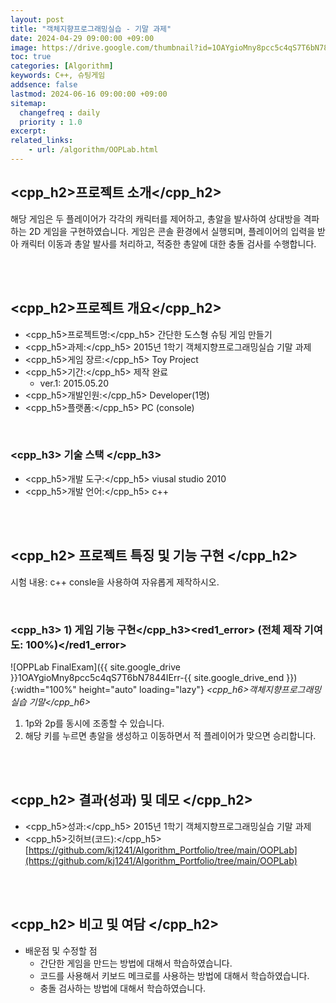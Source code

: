 ```yaml
---
layout: post
title: "객체지향프로그래밍실습 - 기말 과제"
date: 2024-04-29 09:00:00 +09:00
image: https://drive.google.com/thumbnail?id=1OAYgioMny8pcc5c4qS7T6bN7844IErr-
toc: true
categories: [Algorithm]
keywords: C++, 슈팅게임
addsence: false
lastmod: 2024-06-16 09:00:00 +09:00
sitemap:
  changefreq : daily
  priority : 1.0
excerpt: 
related_links:
    - url: /algorithm/OOPLab.html
---
```


## <cpp_h2>프로젝트 소개</cpp_h2>

해당 게임은 두 플레이어가 각각의 캐릭터를 제어하고, 총알을 발사하여 상대방을 격파하는 2D 게임을 구현하였습니다. 게임은 콘솔 환경에서 실행되며, 플레이어의 입력을 받아 캐릭터 이동과 총알 발사를 처리하고, 적중한 총알에 대한 충돌 검사를 수행합니다.


<br>
<br>

## <cpp_h2>프로젝트 개요</cpp_h2>

- <span><cpp_h5>프로젝트명:</cpp_h5> 간단한 도스형 슈팅 게임 만들기</span>
- <span><cpp_h5>과제:</cpp_h5> 2015년 1학기 객체지향프로그래밍실습 기말 과제</span>
- <span><cpp_h5>게임 장르:</cpp_h5> Toy Project</span>
- <span><cpp_h5>기간:</cpp_h5> 제작 완료</span>
    - ver.1: 2015.05.20
- <span><cpp_h5>개발인원:</cpp_h5> Developer(1명)</span>
- <span><cpp_h5>플랫폼:</cpp_h5> PC (console)</span>

<br>

### <cpp_h3> 기술 스택 </cpp_h3>

- <span><cpp_h5>개발 도구:</cpp_h5> viusal studio 2010 </span>
- <span><cpp_h5>개발 언어:</cpp_h5> c++  </span>

<br>
<br>

## <cpp_h2> 프로젝트 특징 및 기능 구현 </cpp_h2>

시험 내용: c++ consle을 사용하여 자유롭게 제작하시오.

<br>

### <cpp_h3> 1) 게임 기능 구현</cpp_h3><red1_error> (전체 제작 기여도: 100%)</red1_error>

![OPPLab FinalExam]({{ site.google_drive }}1OAYgioMny8pcc5c4qS7T6bN7844IErr-{{ site.google_drive_end }}){:width="100%" height="auto" loading="lazy"}
*<cpp_h6>객체지향프로그래밍 실습 기말</cpp_h6>*

1. 1p와 2p를 동시에 조종할 수 있습니다.
2. 해당 키를 누르면 총알을 생성하고 이동하면서 적 플레이어가 맞으면 승리합니다.


<br>
<br>

## <cpp_h2> 결과(성과) 및 데모 </cpp_h2>

- <span><cpp_h5>성과:</cpp_h5> 2015년 1학기 객체지향프로그래밍실습 기말 과제 </span>
- <span><cpp_h5>깃허브(코드):</cpp_h5> [https://github.com/kj1241/Algorithm_Portfolio/tree/main/OOPLab](https://github.com/kj1241/Algorithm_Portfolio/tree/main/OOPLab)</span>

<br>
<br>

## <cpp_h2> 비고 및 여담 </cpp_h2>

- 배운점 및 수정할 점
	- 간단한 게임을 만드는 방법에 대해서 학습하였습니다.
	- 코드를 사용해서 키보드 메크로를 사용하는 방법에 대해서 학습하였습니다.
	- 충돌 검사하는 방법에 대해서 학습하였습니다.